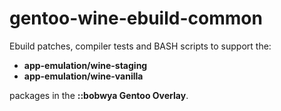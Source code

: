 # gentoo-wine-ebuild-common

Ebuild patches, compiler tests and BASH scripts to support the:
  *  **app-emulation/wine-staging**
  *  **app-emulation/wine-vanilla**
  
  packages in the **::bobwya Gentoo Overlay**.
